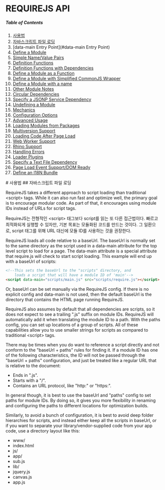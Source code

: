 REQUIREJS API
=====================

##### Table of Contents

1. [사용법](#Usage)  
 1. [자바스크립트 파일 로딩](#Load_JavaScript_Files)  
 1. [data-main Entry Point](#data-main Entry Point)  
 1. [Define a Module](#)  
  1. [Simple Name/Value Pairs](#)  
  1. [Definition Functions](#)  
  1. [Definition Functions with Dependencies](#)  
  1. [Define a Module as a Function](#)  
  1. [Define a Module with Simplified CommonJS Wrapper](#)  
  1. [Define a Module with a name](#)  
  1. [Other Module Notes](#)  
  1. [Circular Dependencies](#)  
  1. [Specify a JSONP Service Dependency](#)  
  1. [Undefining a Module](#)  
1. [Mechanics](#)  
1. [Configuration Options](#)  
1. [Advanced Usage](#)  
 1. [Loading Modules from Packages](#)  
 1. [Multiversion Support](#)  
 1. [Loading Code After Page Load](#)  
 1. [Web Worker Support](#)  
 1. [Rhino Support](#)  
 1. [Handling Errors](#)  
1. [Loader Plugins](#)  
 1. [Specify a Text File Dependency](#)  
 1. [Page Load Event Support/DOM Ready](#)  
 1. [Define an I18N Bundle](#)  

<a name="Usage">
# 사용법

<a name="Load_JavaScript_Files">
## 자바스크립트 파일 로딩

RequireJS takes a different approach to script loading than traditional &lt;script&gt; tags. While it can also run fast and optimize well, the primary goal is to encourage modular code. As part of that, it encourages using module IDs instead of URLs for script tags.

RequireJS는 전형적인 &lt;script&gt; 태그보다 script를 읽는 또 다른 접근법이다. 빠르고 최적화되게 실행할 수 있자만, 기본 목표는 모듈화된 코드를 만드는 것이다. 그 일환으로, script 태그를 위해 URL 대신에 모듈 ID를 사용하는 것을 권장한다.

RequireJS loads all code relative to a baseUrl. The baseUrl is normally set to the same directory as the script used in a data-main attribute for the top level script to load for a page. The data-main attribute is a special attribute that require.js will check to start script loading. This example will end up with a baseUrl of scripts:

```html
<!--This sets the baseUrl to the "scripts" directory, and
    loads a script that will have a module ID of 'main'-->
<script data-main="scripts/main.js" src="scripts/require.js"></script>
```

Or, baseUrl can be set manually via the RequireJS config. If there is no explicit config and data-main is not used, then the default baseUrl is the directory that contains the HTML page running RequireJS.

RequireJS also assumes by default that all dependencies are scripts, so it does not expect to see a trailing ".js" suffix on module IDs. RequireJS will automatically add it when translating the module ID to a path. With the paths config, you can set up locations of a group of scripts. All of these capabilities allow you to use smaller strings for scripts as compared to traditional &lt;script&gt; tags.

There may be times when you do want to reference a script directly and not conform to the "baseUrl + paths" rules for finding it. If a module ID has one of the following characteristics, the ID will not be passed through the "baseUrl + paths" configuration, and just be treated like a regular URL that is relative to the document:

* Ends in ".js".
* Starts with a "/".
* Contains an URL protocol, like "http:" or "https:".

In general though, it is best to use the baseUrl and "paths" config to set paths for module IDs. By doing so, it gives you more flexibility in renaming and configuring the paths to different locations for optimization builds.

Similarly, to avoid a bunch of configuration, it is best to avoid deep folder hierarchies for scripts, and instead either keep all the scripts in baseUrl, or if you want to separate your library/vendor-supplied code from your app code, use a directory layout like this:
* www/
 * index.html
 * js/
  * app/
   * sub.js
  * lib/
   * jquery.js
   * canvas.js
  * app.js
